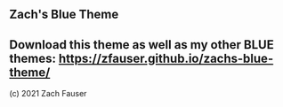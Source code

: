 Zach's Blue Theme
-
Download this theme as well as my other BLUE themes: https://zfauser.github.io/zachs-blue-theme/
-
(c) 2021 Zach Fauser



